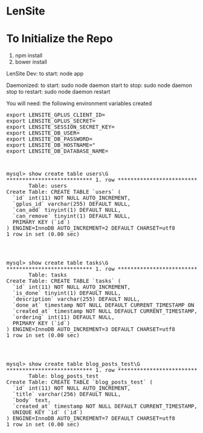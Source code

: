 LenSite
=======

# To Initialize the Repo

1. npm install
2. bower install


LenSite
Dev:
  to start: node app

Daemonized:
  to start: sudo node daemon start
  to stop: sudo node daemon stop
  to restart: sudo node daemon restart


You will need:
the following environment variables created
<pre>
export LENSITE_GPLUS_CLIENT_ID=
export LENSITE_GPLUS_SECRET=
export LENSITE_SESSION_SECRET_KEY=
export LENSITE_DB_USER=
export LENSITE_DB_PASSWORD=
export LENSITE_DB_HOSTNAME="
export LENSITE_DB_DATABASE_NAME=
<pre>

<pre>
mysql> show create table users\G
*************************** 1. row ***************************
       Table: users
Create Table: CREATE TABLE `users` (
  `id` int(11) NOT NULL AUTO_INCREMENT,
  `gplus_id` varchar(255) DEFAULT NULL,
  `can_add` tinyint(1) DEFAULT NULL,
  `can_remove` tinyint(1) DEFAULT NULL,
  PRIMARY KEY (`id`)
) ENGINE=InnoDB AUTO_INCREMENT=2 DEFAULT CHARSET=utf8
1 row in set (0.00 sec)
</pre>


<pre>
mysql> show create table tasks\G
*************************** 1. row ***************************
       Table: tasks
Create Table: CREATE TABLE `tasks` (
  `id` int(11) NOT NULL AUTO_INCREMENT,
  `is_done` tinyint(1) DEFAULT NULL,
  `description` varchar(255) DEFAULT NULL,
  `done_at` timestamp NOT NULL DEFAULT CURRENT_TIMESTAMP ON UPDATE CURRENT_TIMESTAMP,
  `created_at` timestamp NOT NULL DEFAULT CURRENT_TIMESTAMP,
  `ordering` int(11) DEFAULT NULL,
  PRIMARY KEY (`id`)
) ENGINE=InnoDB AUTO_INCREMENT=3 DEFAULT CHARSET=utf8
1 row in set (0.00 sec)
</pre>

<pre>
mysql> show create table blog_posts_test\G
*************************** 1. row ***************************
       Table: blog_posts_test
Create Table: CREATE TABLE `blog_posts_test` (
  `id` int(11) NOT NULL AUTO_INCREMENT,
  `title` varchar(256) DEFAULT NULL,
  `body` text,
  `created_at` timestamp NOT NULL DEFAULT CURRENT_TIMESTAMP,
  UNIQUE KEY `id` (`id`)
) ENGINE=InnoDB AUTO_INCREMENT=7 DEFAULT CHARSET=utf8
1 row in set (0.00 sec)
</pre>
